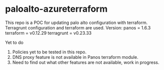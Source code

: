 # paloalto-azureterraform
This repo is a POC for updating palo alto configuration with terraform. 
Terragrunt configuration and terraform are used.
Version: 
panos        = 1.6.3
terraform    = v0.12.29
terragrunt   = v0.23.33

Yet to do
  1. Policies yet to be tested in this repo.
  2. DNS proxy feature is not available in Panos terraform module. 
  3. Need to find out what other features are not available, work in progress.
